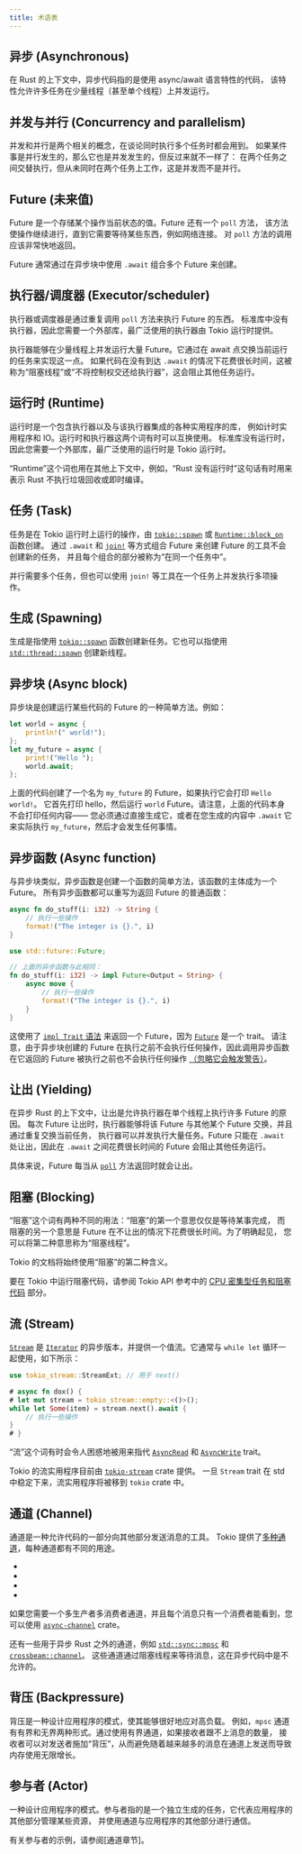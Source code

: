 ```yaml
---
title: 术语表
---
```


## 异步 (Asynchronous)

在 Rust 的上下文中，异步代码指的是使用 async/await 语言特性的代码，
该特性允许许多任务在少量线程（甚至单个线程）上并发运行。

## 并发与并行 (Concurrency and parallelism)

并发和并行是两个相关的概念，在谈论同时执行多个任务时都会用到。
如果某件事是并行发生的，那么它也是并发发生的，但反过来就不一样了：
在两个任务之间交替执行，但从未同时在两个任务上工作，这是并发而不是并行。

## Future (未来值)

Future 是一个存储某个操作当前状态的值。Future 还有一个 `poll` 方法，
该方法使操作继续进行，直到它需要等待某些东西，例如网络连接。
对 `poll` 方法的调用应该非常快地返回。

Future 通常通过在异步块中使用 `.await` 组合多个 Future 来创建。

## 执行器/调度器 (Executor/scheduler)

执行器或调度器是通过重复调用 `poll` 方法来执行 Future 的东西。
标准库中没有执行器，因此您需要一个外部库，最广泛使用的执行器由 Tokio 运行时提供。

执行器能够在少量线程上并发运行大量 Future。它通过在 await 点交换当前运行的任务来实现这一点。
如果代码在没有到达 `.await` 的情况下花费很长时间，这被称为“阻塞线程”或“不将控制权交还给执行器”，这会阻止其他任务运行。

## 运行时 (Runtime)

运行时是一个包含执行器以及与该执行器集成的各种实用程序的库，
例如计时实用程序和 IO。运行时和执行器这两个词有时可以互换使用。
标准库没有运行时，因此您需要一个外部库，最广泛使用的运行时是 Tokio 运行时。

“Runtime”这个词也用在其他上下文中，例如，“Rust 没有运行时”这句话有时用来表示 Rust 不执行垃圾回收或即时编译。

## 任务 (Task)

任务是在 Tokio 运行时上运行的操作，由 [`tokio::spawn`] 或 [`Runtime::block_on`] 函数创建。
通过 `.await` 和 [`join!`] 等方式组合 Future 来创建 Future 的工具不会创建新的任务，
并且每个组合的部分被称为“在同一个任务中”。

并行需要多个任务，但也可以使用 `join!` 等工具在一个任务上并发执行多项操作。

[`Runtime::block_on`]: https://docs.rs/tokio/1/tokio/runtime/struct.Runtime.html#method.block_on
[`join!`]: https://docs.rs/tokio/1/tokio/macro.join.html

## 生成 (Spawning)

生成是指使用 [`tokio::spawn`] 函数创建新任务。它也可以指使用 [`std::thread::spawn`] 创建新线程。

[`tokio::spawn`]: https://docs.rs/tokio/1/tokio/fn.spawn.html
[`std::thread::spawn`]: https://doc.rust-lang.org/stable/std/thread/fn.spawn.html

## 异步块 (Async block)

异步块是创建运行某些代码的 Future 的一种简单方法。例如：

```rust
let world = async {
    println!(" world!");
};
let my_future = async {
    print!("Hello ");
    world.await;
};
```

上面的代码创建了一个名为 `my_future` 的 Future，如果执行它会打印 `Hello world!`。
它首先打印 hello，然后运行 `world` Future。请注意，上面的代码本身不会打印任何内容——
您必须通过直接生成它，或者在您生成的内容中 `.await` 它来实际执行 `my_future`，然后才会发生任何事情。

## 异步函数 (Async function)

与异步块类似，异步函数是创建一个函数的简单方法，该函数的主体成为一个 Future。
所有异步函数都可以重写为返回 Future 的普通函数：

```rust
async fn do_stuff(i: i32) -> String {
    // 执行一些操作
    format!("The integer is {}.", i)
}
```

```rust
use std::future::Future;

// 上面的异步函数与此相同：
fn do_stuff(i: i32) -> impl Future<Output = String> {
    async move {
        // 执行一些操作
        format!("The integer is {}.", i)
    }
}
```

这使用了 [`impl Trait` 语法][book10-02] 来返回一个 Future，因为 [`Future`] 是一个 trait。
请注意，由于异步块创建的 Future 在执行之前不会执行任何操作，因此调用异步函数在它返回的 Future 被执行之前也不会执行任何操作
[（忽略它会触发警告）][unused-warning]。

[book10-02]: https://doc.rust-lang.org/book/ch10-02-traits.html#returning-types-that-implement-traits
[`Future`]: https://doc.rust-lang.org/stable/std/future/trait.Future.html
[unused-warning]: https://play.rust-lang.org/?version=stable&mode=debug&edition=2018&gist=4faf44e08b4a3bb1269a7985460f1923

## 让出 (Yielding)

在异步 Rust 的上下文中，让出是允许执行器在单个线程上执行许多 Future 的原因。
每次 Future 让出时，执行器能够将该 Future 与其他某个 Future 交换，并且通过重复交换当前任务，
执行器可以并发执行大量任务。Future 只能在 `.await` 处让出，因此在 `.await` 之间花费很长时间的 Future 会阻止其他任务运行。

具体来说，Future 每当从 [`poll`] 方法返回时就会让出。

[`poll`]: https://doc.rust-lang.org/stable/std/future/trait.Future.html#method.poll

## 阻塞 (Blocking)

“阻塞”这个词有两种不同的用法：“阻塞”的第一个意思仅仅是等待某事完成，
而阻塞的另一个意思是 Future 在不让出的情况下花费很长时间。为了明确起见，
您可以将第二种意思称为“阻塞线程”。

Tokio 的文档将始终使用“阻塞”的第二种含义。

要在 Tokio 中运行阻塞代码，请参阅 Tokio API 参考中的 [CPU 密集型任务和阻塞代码][api-blocking] 部分。

[api-blocking]: https://docs.rs/tokio/1/tokio/#cpu-bound-tasks-and-blocking-code

## 流 (Stream)

[`Stream`] 是 [`Iterator`] 的异步版本，并提供一个值流。它通常与 `while let` 循环一起使用，如下所示：

```rust
use tokio_stream::StreamExt; // 用于 next()

# async fn dox() {
# let mut stream = tokio_stream::empty::<()>();
while let Some(item) = stream.next().await {
    // 执行一些操作
}
# }
```

“流”这个词有时会令人困惑地被用来指代 [`AsyncRead`] 和 [`AsyncWrite`] trait。

Tokio 的流实用程序目前由 [`tokio-stream`] crate 提供。
一旦 `Stream` trait 在 std 中稳定下来，流实用程序将被移到 `tokio` crate 中。

[`Stream`]: https://docs.rs/tokio-stream/0.1/tokio/trait.Stream.html
[`tokio-stream`]: https://docs.rs/tokio-stream
[`Iterator`]: https://doc.rust-lang.org/stable/std/iter/trait.Iterator.html
[`AsyncRead`]: https://docs.rs/tokio/1/tokio/io/trait.AsyncRead.html
[`AsyncWrite`]: https://docs.rs/tokio/1/tokio/io/trait.AsyncWrite.html

## 通道 (Channel)

通道是一种允许代码的一部分向其他部分发送消息的工具。
Tokio 提供了[多种通道][channels]，每种通道都有不同的用途。

- [mpsc]: 多生产者，单消费者通道。可以发送多个值。
- [oneshot]: 单生产者，单消费者通道。只能发送一个值。
- [broadcast]: 多生产者，多消费者。可以发送多个值。每个接收者都能看到每个值。
- [watch]: 单生产者，多消费者。可以发送多个值，但不保留历史记录。接收者只能看到最新的值。

如果您需要一个多生产者多消费者通道，并且每个消息只有一个消费者能看到，您可以使用 [`async-channel`] crate。

还有一些用于异步 Rust 之外的通道，例如 [`std::sync::mpsc`] 和 [`crossbeam::channel`]。
这些通道通过阻塞线程来等待消息，这在异步代码中是不允许的。

[channels]: https://docs.rs/tokio/1/tokio/sync/index.html
[mpsc]: https://docs.rs/tokio/1/tokio/sync/mpsc/index.html
[oneshot]: https://docs.rs/tokio/1/tokio/sync/oneshot/index.html
[broadcast]: https://docs.rs/tokio/1/tokio/sync/broadcast/index.html
[watch]: https://docs.rs/tokio/1/tokio/sync/watch/index.html
[`async-channel`]: https://docs.rs/async-channel/
[`std::sync::mpsc`]: https://doc.rust-lang.org/stable/std/sync/mpsc/index.html
[`crossbeam::channel`]: https://docs.rs/crossbeam/latest/crossbeam/channel/index.html

## 背压 (Backpressure)

背压是一种设计应用程序的模式，使其能够很好地应对高负载。
例如，`mpsc` 通道有有界和无界两种形式。通过使用有界通道，如果接收者跟不上消息的数量，
接收者可以对发送者施加“背压”，从而避免随着越来越多的消息在通道上发送而导致内存使用无限增长。

## 参与者 (Actor)

一种设计应用程序的模式。参与者指的是一个独立生成的任务，它代表应用程序的其他部分管理某些资源，
并使用通道与应用程序的其他部分进行通信。

有关参与者的示例，请参阅[通道章节]。

[the channels chapter]: /tokio/tutorial/channels
